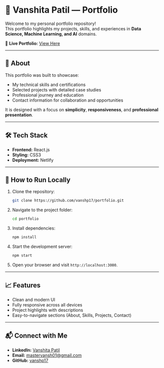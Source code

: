 # 🌟 Vanshita Patil — Portfolio

Welcome to my personal portfolio repository!  
This portfolio highlights my projects, skills, and experiences in **Data Science, Machine Learning, and AI** domains.

🔗 **Live Portfolio:** [View Here](https://vanshitapatil-portfolio.netlify.app/)

---

## 📌 About

This portfolio was built to showcase:  
- My technical skills and certifications  
- Selected projects with detailed case studies  
- Professional journey and education  
- Contact information for collaboration and opportunities  

It is designed with a focus on **simplicity**, **responsiveness**, and **professional presentation**.

---

## 🛠️ Tech Stack

- **Frontend:** React.js
- **Styling:** CSS3
- **Deployment:** Netlify

---

## 🚀 How to Run Locally

1. Clone the repository:

   ```bash
   git clone https://github.com/vanshp17/portfolio.git
   ```

2. Navigate to the project folder:

   ```bash
   cd portfolio
   ```

3. Install dependencies:

   ```bash
   npm install
   ```

4. Start the development server:

   ```bash
   npm start
   ```

5. Open your browser and visit `http://localhost:3000`.

---

## 📈 Features

- Clean and modern UI
- Fully responsive across all devices
- Project highlights with descriptions
- Easy-to-navigate sections (About, Skills, Projects, Contact)

---

## 📬 Connect with Me

- **LinkedIn:** [Vanshita Patil](https://linkedin.com/in/vanshita-patil)
- **Email:** mastervansh01@gmail.com
- **GitHub:** [vanshp17](https://github.com/vanshp17)

